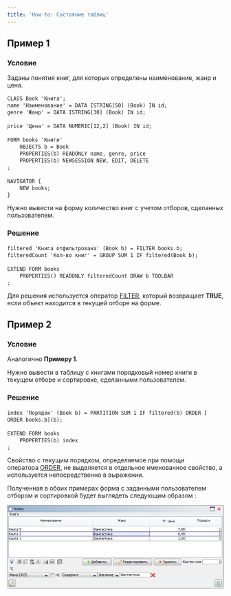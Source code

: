 ```yaml
---
title: 'How-to: Состояние таблиц'
---
```


## Пример 1

### Условие

Заданы понятия книг, для которых определены наименование, жанр и цена.

```lsf
CLASS Book 'Книга';
name 'Наименование' = DATA ISTRING[50] (Book) IN id;
genre 'Жанр' = DATA ISTRING[30] (Book) IN id;

price 'Цена' = DATA NUMERIC[12,2] (Book) IN id;

FORM books 'Книги'
    OBJECTS b = Book
    PROPERTIES(b) READONLY name, genre, price
    PROPERTIES(b) NEWSESSION NEW, EDIT, DELETE
;

NAVIGATOR {
    NEW books;
}
```

Нужно вывести на форму количество книг с учетом отборов, сделанных пользователем.

### Решение

```lsf
filtered 'Книга отфильтрована' (Book b) = FILTER books.b;
filteredCount 'Кол-во книг' = GROUP SUM 1 IF filtered(Book b);

EXTEND FORM books
    PROPERTIES() READONLY filteredCount DRAW b TOOLBAR
;
```

Для решения используется оператор [FILTER](Filter_FILTER_.md), который возвращает **TRUE**, если объект находится в текущей отборе на форме.

## Пример 2

### Условие

Аналогично **Примеру 1**.

Нужно вывести в таблицу с книгами порядковый номер книги в текущем отборе и сортировке, сделанными пользователем.

### Решение

```lsf
index 'Порядок' (Book b) = PARTITION SUM 1 IF filtered(b) ORDER [ ORDER books.b](b);

EXTEND FORM books
    PROPERTIES(b) index
;
```

Свойство с текущим порядком, определяемое при помощи оператора [ORDER](Order_ORDER_.md), не выделяется в отдельное именованное свойство, а используется непосредственно в выражении.

Полученная в обоих примерах форма с заданными пользователем отбором и сортировкой будет выглядеть следующим образом :

![](attachments/46367766/46367772.png)
